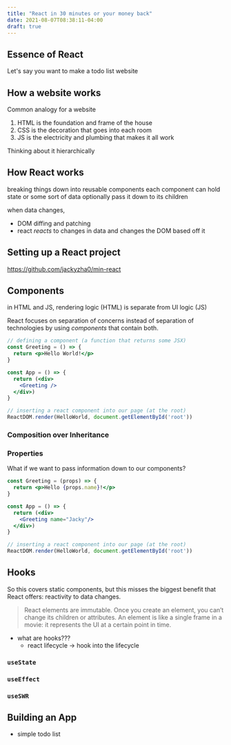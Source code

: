 ```yaml
---
title: "React in 30 minutes or your money back"
date: 2021-08-07T08:38:11-04:00
draft: true
---
```


## Essence of React
Let's say you want to make a todo list website


## How a website works
Common analogy for a website
1. HTML is the foundation and frame of the house
2. CSS is the decoration that goes into each room
3. JS is the electricity and plumbing that makes it all work

Thinking about it hierarchically

## How React works
breaking things down into reusable components
each component can hold state or some sort of data
optionally pass it down to its children

when data changes,
-   DOM diffing and patching
-   react _reacts_ to changes in data and changes the DOM based off it

## Setting up a React project

https://github.com/jackyzha0/min-react

## Components
in HTML and JS, rendering logic (HTML) is separate from UI logic (JS)

React focuses on separation of concerns instead of separation of technologies by using *components* that contain both.


```jsx
// defining a component (a function that returns some JSX)
const Greeting = () => {
  return <p>Hello World!</p>
}

const App = () => {
  return (<div>
	<Greeting />
  </div>)
}

// inserting a react component into our page (at the root)
ReactDOM.render(HelloWorld, document.getElementById('root'))
```

### Composition over Inheritance


### Properties
What if we want to pass information down to our components?

```jsx
const Greeting = (props) => {
  return <p>Hello {props.name}!</p>
}

const App = () => {
  return (<div>
	<Greeting name="Jacky"/>
  </div>)
}

// inserting a react component into our page (at the root)
ReactDOM.render(HelloWorld, document.getElementById('root'))
```

## Hooks
So this covers static components, but this misses the biggest benefit that React offers: reactivity to data changes.

> React elements are immutable. Once you create an element, you can’t change its children or attributes. An element is like a single frame in a movie: it represents the UI at a certain point in time.

-   what are hooks???
    -   react lifecycle → hook into the lifecycle

### `useState`
### `useEffect`
### `useSWR`

## Building an App
-   simple todo list